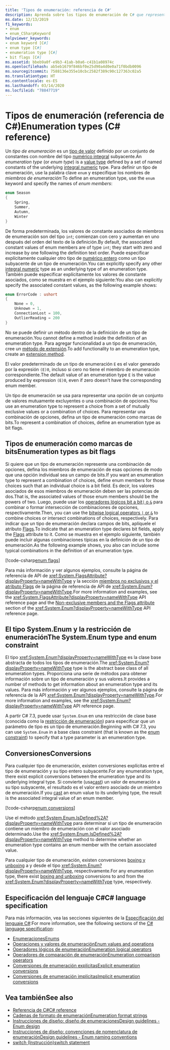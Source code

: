 ```yaml
---
title: 'Tipos de enumeración: referencia de C#'
description: Aprenda sobre los tipos de enumeración de C# que representan una opción o una combinación de opciones.
ms.date: 12/13/2019
f1_keywords:
- enum
- enum_CSharpKeyword
helpviewer_keywords:
- enum keyword [C#]
- enum type [C#]
- enumeration type [C#]
- bit flags [C#]
ms.assetid: bbeb9a0f-e9b3-41ab-b0a6-c41b1a08974c
ms.openlocfilehash: ab5eb1679f846bf0e25d90a4d0e0a71f0bdb0096
ms.sourcegitcommit: 7588136e355e10cbc2582f389c90c127363c02a5
ms.translationtype: HT
ms.contentlocale: es-ES
ms.lasthandoff: 03/14/2020
ms.locfileid: "78847719"
---
```

# <a name="enumeration-types-c-reference"></a><span data-ttu-id="5e84c-103">Tipos de enumeración (referencia de C#)</span><span class="sxs-lookup"><span data-stu-id="5e84c-103">Enumeration types (C# reference)</span></span>

<span data-ttu-id="5e84c-104">Un *tipo de enumeración* es un [tipo de valor](value-types.md) definido por un conjunto de constantes con nombre del tipo [numérico integral](integral-numeric-types.md) subyacente.</span><span class="sxs-lookup"><span data-stu-id="5e84c-104">An *enumeration type* (or *enum type*) is a [value type](value-types.md) defined by a set of named constants of the underlying [integral numeric](integral-numeric-types.md) type.</span></span> <span data-ttu-id="5e84c-105">Para definir un tipo de enumeración, use la palabra clave `enum` y especifique los nombres de *miembros de enumeración*:</span><span class="sxs-lookup"><span data-stu-id="5e84c-105">To define an enumeration type, use the `enum` keyword and specify the names of *enum members*:</span></span>

```csharp
enum Season
{
    Spring,
    Summer,
    Autumn,
    Winter
}
```

<span data-ttu-id="5e84c-106">De forma predeterminada, los valores de constante asociados de miembros de enumeración son del tipo `int`; comienzan con cero y aumentan en uno después del orden del texto de la definición.</span><span class="sxs-lookup"><span data-stu-id="5e84c-106">By default, the associated constant values of enum members are of type `int`; they start with zero and increase by one following the definition text order.</span></span> <span data-ttu-id="5e84c-107">Puede especificar explícitamente cualquier otro tipo de [numérico entero](integral-numeric-types.md) como un tipo subyacente de un tipo de enumeración.</span><span class="sxs-lookup"><span data-stu-id="5e84c-107">You can explicitly specify any other [integral numeric](integral-numeric-types.md) type as an underlying type of an enumeration type.</span></span> <span data-ttu-id="5e84c-108">También puede especificar explícitamente los valores de constante asociados, como se muestra en el ejemplo siguiente:</span><span class="sxs-lookup"><span data-stu-id="5e84c-108">You also can explicitly specify the associated constant values, as the following example shows:</span></span>

```csharp
enum ErrorCode : ushort
{
    None = 0,
    Unknown = 1,
    ConnectionLost = 100,
    OutlierReading = 200
}
```

<span data-ttu-id="5e84c-109">No se puede definir un método dentro de la definición de un tipo de enumeración.</span><span class="sxs-lookup"><span data-stu-id="5e84c-109">You cannot define a method inside the definition of an enumeration type.</span></span> <span data-ttu-id="5e84c-110">Para agregar funcionalidad a un tipo de enumeración, cree un [método de extensión](../../programming-guide/classes-and-structs/extension-methods.md).</span><span class="sxs-lookup"><span data-stu-id="5e84c-110">To add functionality to an enumeration type, create an [extension method](../../programming-guide/classes-and-structs/extension-methods.md).</span></span>

<span data-ttu-id="5e84c-111">El valor predeterminado de un tipo de enumeración `E` es el valor generado por la expresión `(E)0`, incluso si cero no tiene el miembro de enumeración correspondiente.</span><span class="sxs-lookup"><span data-stu-id="5e84c-111">The default value of an enumeration type `E` is the value produced by expression `(E)0`, even if zero doesn't have the corresponding enum member.</span></span>

<span data-ttu-id="5e84c-112">Un tipo de enumeración se usa para representar una opción de un conjunto de valores mutuamente excluyentes o una combinación de opciones.</span><span class="sxs-lookup"><span data-stu-id="5e84c-112">You use an enumeration type to represent a choice from a set of mutually exclusive values or a combination of choices.</span></span> <span data-ttu-id="5e84c-113">Para representar una combinación de opciones, defina un tipo de enumeración como marcas de bits.</span><span class="sxs-lookup"><span data-stu-id="5e84c-113">To represent a combination of choices, define an enumeration type as bit flags.</span></span>

## <a name="enumeration-types-as-bit-flags"></a><span data-ttu-id="5e84c-114">Tipos de enumeración como marcas de bits</span><span class="sxs-lookup"><span data-stu-id="5e84c-114">Enumeration types as bit flags</span></span>

<span data-ttu-id="5e84c-115">Si quiere que un tipo de enumeración represente una combinación de opciones, defina los miembros de enumeración de esas opciones de modo que una opción individual sea un campo de bits.</span><span class="sxs-lookup"><span data-stu-id="5e84c-115">If you want an enumeration type to represent a combination of choices, define enum members for those choices such that an individual choice is a bit field.</span></span> <span data-ttu-id="5e84c-116">Es decir, los valores asociados de esos miembros de enumeración deben ser las potencias de dos.</span><span class="sxs-lookup"><span data-stu-id="5e84c-116">That is, the associated values of those enum members should be the powers of two.</span></span> <span data-ttu-id="5e84c-117">Luego, puede usar los [operadores lógicos bit a bit`|` o `&`](../operators/bitwise-and-shift-operators.md#enumeration-logical-operators) para combinar o formar intersección de combinaciones de opciones, respectivamente.</span><span class="sxs-lookup"><span data-stu-id="5e84c-117">Then, you can use the [bitwise logical operators `|` or `&`](../operators/bitwise-and-shift-operators.md#enumeration-logical-operators) to combine choices or intersect combinations of choices, respectively.</span></span> <span data-ttu-id="5e84c-118">Para indicar que un tipo de enumeración declara campos de bits, aplíquele el atributo [Flags](xref:System.FlagsAttribute).</span><span class="sxs-lookup"><span data-stu-id="5e84c-118">To indicate that an enumeration type declares bit fields, apply the [Flags](xref:System.FlagsAttribute) attribute to it.</span></span> <span data-ttu-id="5e84c-119">Como se muestra en el ejemplo siguiente, también puede incluir algunas combinaciones típicas en la definición de un tipo de enumeración.</span><span class="sxs-lookup"><span data-stu-id="5e84c-119">As the following example shows, you also can include some typical combinations in the definition of an enumeration type.</span></span>

[!code-csharp[enum flags](snippets/EnumType.cs#Flags)]

<span data-ttu-id="5e84c-120">Para más información y ver algunos ejemplos, consulte la página de referencia de API de <xref:System.FlagsAttribute?displayProperty=nameWithType> y la sección [miembros no exclusivos y el atributo Flags](/dotnet/api/system.enum#non-exclusive-members-and-the-flags-attribute) de la página de referencia de API de <xref:System.Enum?displayProperty=nameWithType>.</span><span class="sxs-lookup"><span data-stu-id="5e84c-120">For more information and examples, see the <xref:System.FlagsAttribute?displayProperty=nameWithType> API reference page and the [Non-exclusive members and the Flags attribute](/dotnet/api/system.enum#non-exclusive-members-and-the-flags-attribute) section of the <xref:System.Enum?displayProperty=nameWithType> API reference page.</span></span>

## <a name="the-systemenum-type-and-enum-constraint"></a><span data-ttu-id="5e84c-121">El tipo System.Enum y la restricción de enumeración</span><span class="sxs-lookup"><span data-stu-id="5e84c-121">The System.Enum type and enum constraint</span></span>

<span data-ttu-id="5e84c-122">El tipo <xref:System.Enum?displayProperty=nameWithType> es la clase base abstracta de todos los tipos de enumeración.</span><span class="sxs-lookup"><span data-stu-id="5e84c-122">The <xref:System.Enum?displayProperty=nameWithType> type is the abstract base class of all enumeration types.</span></span> <span data-ttu-id="5e84c-123">Proporciona una serie de métodos para obtener información sobre un tipo de enumeración y sus valores.</span><span class="sxs-lookup"><span data-stu-id="5e84c-123">It provides a number of methods to get information about an enumeration type and its values.</span></span> <span data-ttu-id="5e84c-124">Para más información y ver algunos ejemplos, consulte la página de referencia de la API <xref:System.Enum?displayProperty=nameWithType>.</span><span class="sxs-lookup"><span data-stu-id="5e84c-124">For more information and examples, see the <xref:System.Enum?displayProperty=nameWithType> API reference page.</span></span>

<span data-ttu-id="5e84c-125">A partir C# 7.3, puede usar `System.Enum` en una restricción de clase base (conocida como la [restricción de enumeración](../../programming-guide/generics/constraints-on-type-parameters.md#enum-constraints)) para especificar que un parámetro de tipo es un tipo de enumeración.</span><span class="sxs-lookup"><span data-stu-id="5e84c-125">Beginning with C# 7.3, you can use `System.Enum` in a base class constraint (that is known as the [enum constraint](../../programming-guide/generics/constraints-on-type-parameters.md#enum-constraints)) to specify that a type parameter is an enumeration type.</span></span>

## <a name="conversions"></a><span data-ttu-id="5e84c-126">Conversiones</span><span class="sxs-lookup"><span data-stu-id="5e84c-126">Conversions</span></span>

<span data-ttu-id="5e84c-127">Para cualquier tipo de enumeración, existen conversiones explícitas entre el tipo de enumeración y su tipo entero subyacente.</span><span class="sxs-lookup"><span data-stu-id="5e84c-127">For any enumeration type, there exist explicit conversions between the enumeration type and its underlying integral type.</span></span> <span data-ttu-id="5e84c-128">Si convierte (usa[cast](../operators/type-testing-and-cast.md#cast-operator-)) un valor de enumeración a su tipo subyacente, el resultado es el valor entero asociado de un miembro de enumeración.</span><span class="sxs-lookup"><span data-stu-id="5e84c-128">If you [cast](../operators/type-testing-and-cast.md#cast-operator-) an enum value to its underlying type, the result is the associated integral value of an enum member.</span></span>

[!code-csharp[enum conversions](snippets/EnumType.cs#Conversions)]

<span data-ttu-id="5e84c-129">Use el método <xref:System.Enum.IsDefined%2A?displayProperty=nameWithType> para determinar si un tipo de enumeración contiene un miembro de enumeración con el valor asociado determinado.</span><span class="sxs-lookup"><span data-stu-id="5e84c-129">Use the <xref:System.Enum.IsDefined%2A?displayProperty=nameWithType> method to determine whether an enumeration type contains an enum member with the certain associated value.</span></span>

<span data-ttu-id="5e84c-130">Para cualquier tipo de enumeración, existen conversiones [boxing y unboxing](../../programming-guide/types/boxing-and-unboxing.md) a y desde el tipo <xref:System.Enum?displayProperty=nameWithType>, respectivamente.</span><span class="sxs-lookup"><span data-stu-id="5e84c-130">For any enumeration type, there exist [boxing and unboxing](../../programming-guide/types/boxing-and-unboxing.md) conversions to and from the <xref:System.Enum?displayProperty=nameWithType> type, respectively.</span></span>

## <a name="c-language-specification"></a><span data-ttu-id="5e84c-131">Especificación del lenguaje C#</span><span class="sxs-lookup"><span data-stu-id="5e84c-131">C# language specification</span></span>

<span data-ttu-id="5e84c-132">Para más información, vea las secciones siguientes de la [Especificación del lenguaje C#](~/_csharplang/spec/introduction.md):</span><span class="sxs-lookup"><span data-stu-id="5e84c-132">For more information, see the following sections of the [C# language specification](~/_csharplang/spec/introduction.md):</span></span>

- [<span data-ttu-id="5e84c-133">Enumeraciones</span><span class="sxs-lookup"><span data-stu-id="5e84c-133">Enums</span></span>](~/_csharplang/spec/enums.md)
- [<span data-ttu-id="5e84c-134">Operaciones y valores de enumeración</span><span class="sxs-lookup"><span data-stu-id="5e84c-134">Enum values and operations</span></span>](~/_csharplang/spec/enums.md#enum-values-and-operations)
- [<span data-ttu-id="5e84c-135">Operadores lógicos de enumeración</span><span class="sxs-lookup"><span data-stu-id="5e84c-135">Enumeration logical operators</span></span>](~/_csharplang/spec/expressions.md#enumeration-logical-operators)
- [<span data-ttu-id="5e84c-136">Operadores de comparación de enumeración</span><span class="sxs-lookup"><span data-stu-id="5e84c-136">Enumeration comparison operators</span></span>](~/_csharplang/spec/expressions.md#enumeration-comparison-operators)
- [<span data-ttu-id="5e84c-137">Conversiones de enumeración explícitas</span><span class="sxs-lookup"><span data-stu-id="5e84c-137">Explicit enumeration conversions</span></span>](~/_csharplang/spec/conversions.md#explicit-enumeration-conversions)
- [<span data-ttu-id="5e84c-138">Conversiones de enumeración implícitas</span><span class="sxs-lookup"><span data-stu-id="5e84c-138">Implicit enumeration conversions</span></span>](~/_csharplang/spec/conversions.md#implicit-enumeration-conversions)

## <a name="see-also"></a><span data-ttu-id="5e84c-139">Vea también</span><span class="sxs-lookup"><span data-stu-id="5e84c-139">See also</span></span>

- [<span data-ttu-id="5e84c-140">Referencia de C#</span><span class="sxs-lookup"><span data-stu-id="5e84c-140">C# reference</span></span>](../index.md)
- [<span data-ttu-id="5e84c-141">Cadenas de formato de enumeración</span><span class="sxs-lookup"><span data-stu-id="5e84c-141">Enumeration format strings</span></span>](../../../standard/base-types/enumeration-format-strings.md)
- [<span data-ttu-id="5e84c-142">Instrucciones de diseño: diseño de enumeraciones</span><span class="sxs-lookup"><span data-stu-id="5e84c-142">Design guidelines - Enum design</span></span>](../../../standard/design-guidelines/enum.md)
- [<span data-ttu-id="5e84c-143">Instrucciones de diseño: convenciones de nomenclatura de enumeración</span><span class="sxs-lookup"><span data-stu-id="5e84c-143">Design guidelines - Enum naming conventions</span></span>](../../../standard/design-guidelines/names-of-classes-structs-and-interfaces.md#naming-enumerations)
- [<span data-ttu-id="5e84c-144">switch (Instrucción)</span><span class="sxs-lookup"><span data-stu-id="5e84c-144">switch statement</span></span>](../keywords/switch.md)

